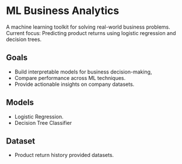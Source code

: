 # ML Business Analytics

A machine learning toolkit for solving real-world business problems.  
Current focus: Predicting product returns using logistic regression and decision trees.

## Goals
- Build interpretable models for business decision-making,
- Compare performance across ML techniques.
- Provide actionable insights on company datasets.

## Models
- Logistic Regression.
- Decision Tree Classifier

## Dataset
- Product return history provided datasets.
